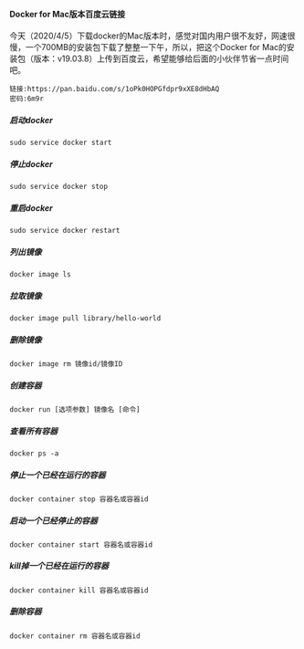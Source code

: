#### Docker for Mac版本百度云链接
今天（2020/4/5）下载docker的Mac版本时，感觉对国内用户很不友好，网速很慢，一个700MB的安装包下载了整整一下午，所以，把这个Docker for Mac的安装包（版本：v19.03.8）上传到百度云，希望能够给后面的小伙伴节省一点时间吧。

```link
链接:https://pan.baidu.com/s/1oPk0HOPGfdpr9xXE8dHbAQ  
密码:6m9r
```

##### 启动docker

```sudo service docker start```

##### 停止docker

```sudo service docker stop```

##### 重启docker
```sudo service docker restart```

##### 列出镜像
```docker image ls```

##### 拉取镜像
```docker image pull library/hello-world```

##### 删除镜像
```docker image rm 镜像id/镜像ID```

##### 创建容器
```docker run [选项参数] 镜像名 [命令]```

##### 查看所有容器
```docker ps -a```

##### 停止一个已经在运行的容器
```docker container stop 容器名或容器id```

##### 启动一个已经停止的容器
```docker container start 容器名或容器id```

##### kill掉一个已经在运行的容器
```docker container kill 容器名或容器id```

##### 删除容器
```docker container rm 容器名或容器id```